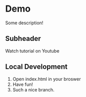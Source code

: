 # Demo

Some description!

## Subheader

Watch tutorial on Youtube

## Local Development

1. Open index.html in your broswer
2. Have fun!
3. Such a nice branch.
